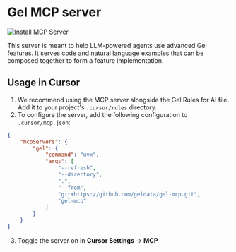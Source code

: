 # Gel MCP server

[![Install MCP Server](https://cursor.com/deeplink/mcp-install-dark.svg)](https://cursor.com/install-mcp?name=gel&config=eyJjb21tYW5kIjoidXZ4IC0tcmVmcmVzaCAtLWRpcmVjdG9yeSAuIC0tZnJvbSBnaXQraHR0cHM6Ly9naXRodWIuY29tL2dlbGRhdGEvZ2VsLW1jcC5naXQgZ2VsLW1jcCJ9)

This server is meant to help LLM-powered agents use advanced Gel features. 
It serves code and natural language examples that can be composed together to form a feature implementation.

## Usage in Cursor

1. We recommend using the MCP server alongside the Gel Rules for AI file. Add it to your project's `.cursor/rules` directory.
2. To configure the server, add the following configuration to `.cursor/mcp.json`:

```json
{
    "mcpServers": {
        "gel": {
            "command": "uvx",
            "args": [
                "--refresh",
                "--directory",
                ".",
                "--from",
                "git+https://github.com/geldata/gel-mcp.git",
                "gel-mcp"
            ]
        }
    }
}
```

3. Toggle the server on in **Cursor Settings** -> **MCP**
